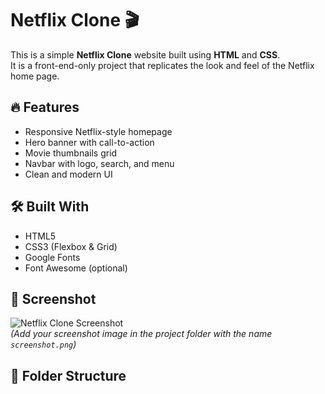 # Netflix Clone 🎬

This is a simple **Netflix Clone** website built using **HTML** and **CSS**.  
It is a front-end-only project that replicates the look and feel of the Netflix home page.

## 🔥 Features

- Responsive Netflix-style homepage
- Hero banner with call-to-action
- Movie thumbnails grid
- Navbar with logo, search, and menu
- Clean and modern UI

## 🛠️ Built With

- HTML5
- CSS3 (Flexbox & Grid)
- Google Fonts
- Font Awesome (optional)

## 📸 Screenshot

![Netflix Clone Screenshot](screenshot.png)  
*(Add your screenshot image in the project folder with the name `screenshot.png`)*

## 📁 Folder Structure

